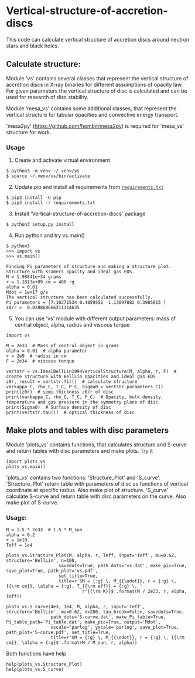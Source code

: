 # Vertical-structure-of-accretion-discs

This code can calculate vertical structure of accretion discs around neutron stars and black holes.

## Calculate structure:

Module 'vs' contains several classes that represent the vertical 
structure of accretion discs in X-ray binaries for different assumptions 
of opacity law. For given parameters the vertical structure of 
disc is calculated and can be used for research of disc stability.

Module 'mesa_vs' contains some additional classes, that represent 
the vertical structure for tabular opacities and convective energy transport.

'mesa2py' (https://github.com/hombit/mesa2py) is required for 'mesa_vs' structure for work.

### Usage
1. Create and activate virtual environment

``` shell
$ python3 -m venv ~/.venv/vs
$ source ~/.venv/vs/bin/activate
```

2. Update pip and install all requirements from [`requirements.txt`](https://github.com/Andrey890/Vertical-structure-of-accretion-discs/blob/master/requirements.txt)

``` shell
$ pip3 install -U pip
$ pip3 install -r requirements.txt
```

3. Install 'Vertical-structure-of-accretion-discs' package

``` shell
$ python3 setup.py install
```

4. Run python and try vs.main()

```
$ python3
>>> import vs
>>> vs.main()
```

	Finding Pi parameters of structure and making a structure plot. 
	Structure with Kramers opacity and ideal gas EOS.
	M = 1.98841e+34 grams
	r = 1.1813e+09 cm = 400 rg
	alpha = 0.01
	Mdot = 1e+17 g/s
	The vertical structure has been calculated successfully.
	Pi parameters = [7.10271534 0.4859551  1.13097882 0.3985615 ]
	z0/r =  0.028869666211114635

5. You can use 'vs' module with different output parameters: mass of central object, alpha, radius and viscous torque

``` python3
import vs

M = 2e33  # Mass of central object in grams
alpha = 0.01  # alpha parameter
r = 2e9  # radius in cm
F = 2e34  # viscous torque

vertstr = vs.IdealBellLin1994VerticalStructure(M, alpha, r, F)  # create structure with BellLin opacities and ideal gas EOS
z0r, result = vertstr.fit()  # calculate structure
varkappa_C, rho_C, T_C, P_C, Sigma0 = vertstr.parameters_C()
print(z0r)  # semi-thickness z0/r of disc
print(varkappa_C, rho_C, T_C, P_C)  # Opacity, bulk density, temperature and gas pressure in the symmetry plane of disc
print(Sigma0)  # Surface density of disc
print(vertstr.tau())  # optical thickness of disc
```

## Make plots and tables with disc parameters

Module 'plots_vs' contains functions, that calculates structure and S-curve and return tables with disc parameters and make plots.
Try it
``` python3
import plots_vs
plots_vs.main()
```

'plots_vs' contains two functions: 'Structure_Plot' and 'S_curve'. 
'Structure_Plot' return table with parameters of disc as functions of vertical coordinate at specific radius. Also make plot of structure.
'S_curve' calculate S-curve and return table with disc parameters on the curve. Also make plot of S-curve.

### Usage:
``` python3
M = 1.5 * 2e33  # 1.5 * M_sun
alpha = 0.2
r = 1e10
Teff = 1e4

plots_vs.Structure_Plot(M, alpha, r, Teff, input='Teff', mu=0.62, structure='BellLin', n=100,
                   	savedots=True, path_dots='vs.dat', make_pic=True, save_plot=True, path_plot='vs.pdf',
                   	set_title=True,
                   	title=r'$M = {:g} \, M_{{\odot}}, r = {:g} \, {{\rm cm}}, \alpha = {:g}, T_{{\rm eff}} = {:g} \, '
                        	 r'{{\rm K}}$'.format(M / 2e33, r, alpha, Teff))

plots_vs.S_curve(4e3, 1e4, M, alpha, r, input='Teff', structure='BellLin', mu=0.62, n=200, tau_break=False, savedots=True,
            	 path_dots='S-curve.dat', make_Pi_table=True, Pi_table_path='Pi_table.dat', make_pic=True, output='Mdot',
            	 xscale='parlog', yscale='parlog', save_plot=True, path_plot='S-curve.pdf', set_title=True,
            	 title=r'$M = {:g} \, M_{{\odot}}, r = {:g} \, {{\rm cm}}, \alpha = {:g}$'.format(M / M_sun, r, alpha))
```
Both functions have help
``` python3
help(plots_vs.Structure_Plot)
help(plots_vs.S_curve)
```
